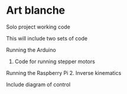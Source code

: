 # Art blanche
Solo project working code

This will include two sets of code 

Running the Arduino 
  1. Code for running stepper motors

Running the Raspberry Pi 
  2. Inverse kinematics


Include diagram of control 
